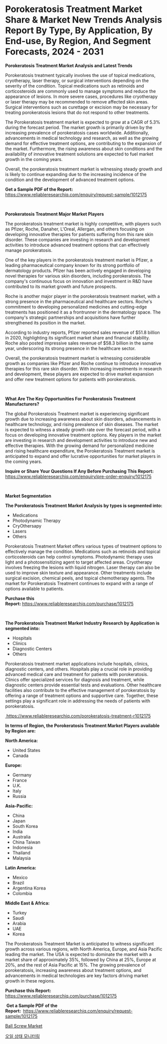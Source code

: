 <p><h1>Porokeratosis Treatment Market Share & Market New Trends Analysis Report By Type, By Application, By End-use, By Region, And Segment Forecasts, 2024 - 2031</h1></p><p><strong>Porokeratosis Treatment Market Analysis and Latest Trends</strong></p>
<p><p>Porokeratosis treatment typically involves the use of topical medications, cryotherapy, laser therapy, or surgical interventions depending on the severity of the condition. Topical medications such as retinoids and corticosteroids are commonly used to manage symptoms and reduce the appearance of lesions. In more severe cases, procedures like cryotherapy or laser therapy may be recommended to remove affected skin areas. Surgical interventions such as curettage or excision may be necessary for treating porokeratosis lesions that do not respond to other treatments.</p><p>The Porokeratosis treatment market is expected to grow at a CAGR of 5.3% during the forecast period. The market growth is primarily driven by the increasing prevalence of porokeratosis cases worldwide. Additionally, advancements in medical technology and research, as well as the growing demand for effective treatment options, are contributing to the expansion of the market. Furthermore, the rising awareness about skin conditions and the availability of innovative treatment solutions are expected to fuel market growth in the coming years.</p><p>Overall, the porokeratosis treatment market is witnessing steady growth and is likely to continue expanding due to the increasing incidence of the condition and the development of advanced treatment options.</p></p>
<p><strong>Get a Sample PDF of the Report:&nbsp;</strong> <a href="https://www.reliableresearchiq.com/enquiry/request-sample/1012175">https://www.reliableresearchiq.com/enquiry/request-sample/1012175</a></p>
<p>&nbsp;</p>
<p><strong>Porokeratosis Treatment Major Market Players</strong></p>
<p><p>The porokeratosis treatment market is highly competitive, with players such as Pfizer, Roche, Danaher, L'Oreal, Allergan, and others focusing on developing innovative therapies for patients suffering from this rare skin disorder. These companies are investing in research and development activities to introduce advanced treatment options that can effectively manage porokeratosis.</p><p>One of the key players in the porokeratosis treatment market is Pfizer, a leading pharmaceutical company known for its strong portfolio of dermatology products. Pfizer has been actively engaged in developing novel therapies for various skin disorders, including porokeratosis. The company's continuous focus on innovation and investment in R&D have contributed to its market growth and future prospects.</p><p>Roche is another major player in the porokeratosis treatment market, with a strong presence in the pharmaceutical and healthcare sectors. Roche's commitment to developing personalized medicines and cutting-edge treatments has positioned it as a frontrunner in the dermatology space. The company's strategic partnerships and acquisitions have further strengthened its position in the market.</p><p>According to industry reports, Pfizer reported sales revenue of $51.8 billion in 2020, highlighting its significant market share and financial stability. Roche also posted impressive sales revenue of $58.3 billion in the same year, underscoring its strong presence in the healthcare sector.</p><p>Overall, the porokeratosis treatment market is witnessing considerable growth as companies like Pfizer and Roche continue to introduce innovative therapies for this rare skin disorder. With increasing investments in research and development, these players are expected to drive market expansion and offer new treatment options for patients with porokeratosis.</p></p>
<p>&nbsp;</p>
<p><strong>What Are The Key Opportunities For Porokeratosis Treatment Manufacturers?</strong></p>
<p><p>The global Porokeratosis Treatment market is experiencing significant growth due to increasing awareness about skin disorders, advancements in healthcare technology, and rising prevalence of skin diseases. The market is expected to witness a steady growth rate over the forecast period, with a focus on developing innovative treatment options. Key players in the market are investing in research and development activities to introduce new and effective therapies. With the growing demand for personalized medicine and rising healthcare expenditure, the Porokeratosis Treatment market is anticipated to expand and offer lucrative opportunities for market players in the coming years.</p></p>
<p><strong>Inquire or Share Your Questions If Any Before Purchasing This Report:</strong> <a href="https://www.reliableresearchiq.com/enquiry/pre-order-enquiry/1012175">https://www.reliableresearchiq.com/enquiry/pre-order-enquiry/1012175</a></p>
<p>&nbsp;</p>
<p><strong>Market Segmentation</strong></p>
<p><strong>The Porokeratosis Treatment Market Analysis by types is segmented into:</strong></p>
<p><ul><li>Medications</li><li>Photodynamic Therapy</li><li>CryOthersapy</li><li>Lasers</li><li>Others</li></ul></p>
<p><p>Porokeratosis Treatment Market offers various types of treatment options to effectively manage the condition. Medications such as retinoids and topical corticosteroids can help control symptoms. Photodynamic therapy uses light and a photosensitizing agent to target affected areas. Cryotherapy involves freezing the lesions with liquid nitrogen. Laser therapy can also be used to improve skin texture and appearance. Other treatments include surgical excision, chemical peels, and topical chemotherapy agents. The market for Porokeratosis Treatment continues to expand with a range of options available to patients.</p></p>
<p><strong>Purchase this Report:&nbsp;</strong><a href="https://www.reliableresearchiq.com/purchase/1012175">https://www.reliableresearchiq.com/purchase/1012175</a></p>
<p>&nbsp;</p>
<p><strong>The Porokeratosis Treatment Market Industry Research by Application is segmented into:</strong></p>
<p><ul><li>Hospitals</li><li>Clinics</li><li>Diagnostic Centers</li><li>Others</li></ul></p>
<p><p>Porokeratosis treatment market applications include hospitals, clinics, diagnostic centers, and others. Hospitals play a crucial role in providing advanced medical care and treatment for patients with porokeratosis. Clinics offer specialized services for diagnosis and treatment, while diagnostic centers provide essential tests and evaluations. Other healthcare facilities also contribute to the effective management of porokeratosis by offering a range of treatment options and supportive care. Together, these settings play a significant role in addressing the needs of patients with porokeratosis.</p></p>
<p><a href="https://www.reliableresearchiq.com/porokeratosis-treatment-r1012175">&nbsp;https://www.reliableresearchiq.com/porokeratosis-treatment-r1012175</a></p>
<p><strong>In terms of Region, the Porokeratosis Treatment Market Players available by Region are:</strong></p>
<p>
    <p> <strong> North America: </strong>
        <ul>
            <li>United States</li>
            <li>Canada</li>
        </ul>
        </p> 
    <p> <strong> Europe: </strong>
        <ul>
            <li>Germany</li>
            <li>France</li>
            <li>U.K.</li>
            <li>Italy</li>
            <li>Russia</li>
        </ul>
        </p> 
    <p> <strong> Asia-Pacific: </strong>
        <ul>
            <li>China</li>
            <li>Japan</li>
            <li>South Korea</li>
            <li>India</li>
            <li>Australia</li>
            <li>China Taiwan</li>
            <li>Indonesia</li>
            <li>Thailand</li>
            <li>Malaysia</li>
        </ul>
        </p> 
    <p> <strong> Latin America: </strong>
        <ul>
            <li>Mexico</li>
            <li>Brazil</li>
            <li>Argentina Korea</li>
            <li>Colombia</li>
        </ul>
        </p> 
    <p> <strong> Middle East & Africa: </strong>
        <ul>
            <li>Turkey</li>
            <li>Saudi</li>
            <li>Arabia</li>
            <li>UAE</li>
            <li>Korea</li>
        </ul>
    </p>
    </p>
<p><p>The Porokeratosis Treatment Market is anticipated to witness significant growth across various regions, with North America, Europe, and Asia Pacific leading the market. The USA is expected to dominate the market with a market share of approximately 35%, followed by China at 25%, Europe at 20%, and the rest of Asia Pacific at 15%. The growing prevalence of porokeratosis, increasing awareness about treatment options, and advancements in medical technologies are key factors driving market growth in these regions.</p></p>
<p><strong>Purchase this Report: </strong><a href="https://www.reliableresearchiq.com/purchase/1012175">https://www.reliableresearchiq.com/purchase/1012175</a></p>
<p>&nbsp;<strong>Get a Sample PDF of the Report:&nbsp;&nbsp;</strong><a href="https://www.reliableresearchiq.com/enquiry/request-sample/1012175">https://www.reliableresearchiq.com/enquiry/request-sample/1012175</a></p>
<p><strong></strong></p>
<p><p><a href="https://github.com/sofayahoo2023/Market-Research-Report-List-5/blob/main/ball-screw-market.md">Ball Screw Market</a></p><p><a href="https://github.com/vss5505pa7z1p/Market-Research-Report-List-3/blob/main/656505278345.md">오일 상태 모니터링</a></p></p>